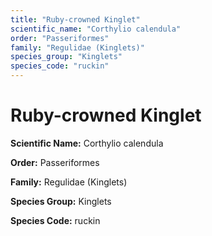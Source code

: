 ```yaml
---
title: "Ruby-crowned Kinglet"
scientific_name: "Corthylio calendula"
order: "Passeriformes"
family: "Regulidae (Kinglets)"
species_group: "Kinglets"
species_code: "ruckin"
---
```


# Ruby-crowned Kinglet

**Scientific Name:** Corthylio calendula

**Order:** Passeriformes

**Family:** Regulidae (Kinglets)

**Species Group:** Kinglets

**Species Code:** ruckin
